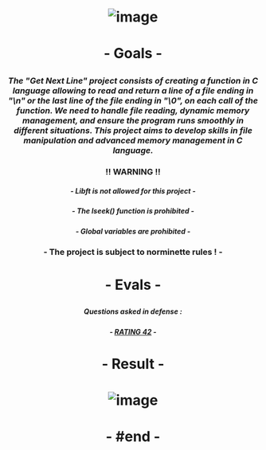 # <p align="center"> ![image](https://github.com/ChrstphrChevalier/42Lausanne/assets/146819291/22aad003-90c9-4c08-8bff-81d3fc25ba7a) </p>

# <p align="center"> - Goals - </p>

### <p align="center"> *The "Get Next Line" project consists of creating a function in C language allowing to read and return a line of a file ending in "\n" or the last line of the file ending in "\0", on each call of the function. We need to handle file reading, dynamic memory management, and ensure the program runs smoothly in different situations. This project aims to develop skills in file manipulation and advanced memory management in C language.* </p>

### <p align="center"> !! **WARNING** !! </p>

##### <p align="center"> *- Libft is not allowed for this project -* </p>
##### <p align="center"> *- The lseek() function is prohibited -* </p>
##### <p align="center"> *- Global variables are prohibited -* </p>

### <p align="center"> - The project is subject to norminette rules ! - </p>

# <p align="center"> - Evals - </p>

##### <p align="center"> *Questions asked in defense :* </p>

##### <p align="center"> - [RATING 42](https://rphlr.github.io/42-Evals/Cursus/Get_next_line/) - </p>

# <p align="center"> - Result - </p>

# <p align="center"> ![image](https://github.com/ChrstphrChevalier/42Lausanne/assets/146819291/d9667aea-b20e-4105-95bf-9cf91041cdb4) </p>

# <p align="center"> - #end - </p>
